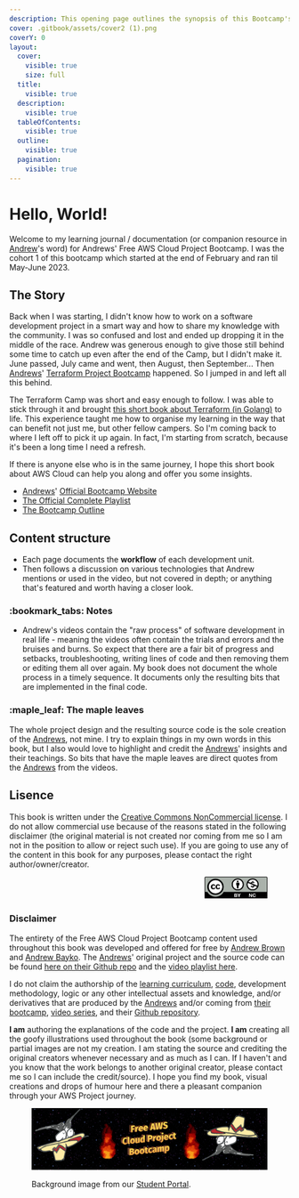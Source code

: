 ```yaml
---
description: This opening page outlines the synopsis of this Bootcamp's mysteries.
cover: .gitbook/assets/cover2 (1).png
coverY: 0
layout:
  cover:
    visible: true
    size: full
  title:
    visible: true
  description:
    visible: true
  tableOfContents:
    visible: true
  outline:
    visible: true
  pagination:
    visible: true
---
```


# Hello, World!

Welcome to my learning journal / documentation (or companion resource in [Andrew](https://www.linkedin.com/in/andrew-wc-brown/)'s word) for Andrews' Free AWS Cloud Project Bootcamp. I was the cohort 1 of this bootcamp which started at the end of February and ran til May-June 2023.&#x20;

## The Story

Back when I was starting, I didn't know how to work on a software development project in a smart way and how to share my knowledge with the community. I was so confused and lost and ended up dropping it in the middle of the race. Andrew was generous enough to give those still behind some time to catch up even after the end of the Camp, but I didn't make it. June passed, July came and went, then August, then September... Then [Andrews](https://exampro.co/)' [Terraform Project Bootcamp](https://terraform.cloudprojectbootcamp.com/) happened. So I jumped in and left all this behind.&#x20;

The Terraform Camp was short and easy enough to follow. I was able to stick through it and brought [this short book about Terraform (in Golang)](https://gwen-leigh.gitbook.io/multiverse-of-madness-terraform-with-go/) to life. This experience taught me how to organise my learning in the way that can benefit not just me, but other fellow campers. So I'm coming back to where I left off to pick it up again. In fact, I'm starting from scratch, because it's been a long time I need a refresh.&#x20;

If there is anyone else who is in the same journey, I hope this short book about AWS Cloud can help you along and offer you some insights.

* [Andrews](https://www.exampro.co/)' [Official Bootcamp Website](https://aws.cloudprojectbootcamp.com/)
* [The Official Complete Playlist](https://www.youtube.com/watch?v=8b8SvQHc4Pk\&list=PLBfufR7vyJJ7k25byhRXJldB5AiwgNnWv)
* [The Bootcamp Outline](https://docs.google.com/document/d/19XMyd5zCk7S9QT2q1\_Cg-wvbnBwOge7EgzgvtVCgcz0/edit)



## Content structure

* Each page documents the **workflow** of each development unit.
* Then follows a discussion on various technologies that Andrew mentions or used in the video, but not covered in depth; or anything that's featured and worth having a closer look.

### :bookmark\_tabs: **Notes**&#x20;

* Andrew's videos contain the "raw process" of software development in real life - meaning the videos often contain the trials and errors and the bruises and burns. So expect that there are a fair bit of progress and setbacks, troubleshooting, writing lines of code and then removing them or editing them all over again. My book does not document the whole process in a timely sequence. It documents only the resulting bits that are implemented in the final code.&#x20;

### :maple\_leaf: The maple leaves

The whole project design and the resulting source code is the sole creation of the [Andrews](https://www.exampro.co/), not mine. I try to explain things in my own words in this book, but I also would love to highlight and credit the [Andrews](https://www.exampro.co/)' insights and their teachings. So bits that have the maple leaves are direct quotes from the [Andrews](https://www.exampro.co/) from the videos.



## Lisence

This book is written under the [Creative Commons NonCommercial license](https://en.wikipedia.org/wiki/Creative\_Commons\_NonCommercial\_license). I do not allow commercial use because of the reasons stated in the following disclaimer (the original material is not created nor coming from me so I am not in the position to allow or reject such use). If you are going to use any of the content in this book for any purposes, please contact the right author/owner/creator.&#x20;

<div align="right">

<figure><img src=".gitbook/assets/image (8) (1) (1).png" alt="" width="113"><figcaption></figcaption></figure>

</div>

### Disclaimer

The entirety of the Free AWS Cloud Project Bootcamp content used throughout this book was developed and offered for free by [Andrew Brown](https://www.linkedin.com/in/andrew-wc-brown/) and [Andrew Bayko](https://www.linkedin.com/search/results/all/?fetchDeterministicClustersOnly=true\&heroEntityKey=urn%3Ali%3Afsd\_profile%3AACoAACpgExEBDe45kds7laCsoy-jRoR58KujJp4\&keywords=andrew%20bayko\&origin=RICH\_QUERY\_SUGGESTION\&position=0\&searchId=ecc185ba-8cc3-45f4-929d-a719626ccc1d\&sid=jBQ\&spellCorrectionEnabled=false). The [Andrews](https://exampro.co/)' original project and the source code can be found [here on their Github repo](https://github.com/omenking/aws-bootcamp-cruddur-2023) and the [video playlist here](https://www.youtube.com/watch?v=8b8SvQHc4Pk\&list=PLBfufR7vyJJ7k25byhRXJldB5AiwgNnWv\&ab\_channel=ExamPro).

I do not claim the authorship of the [learning curriculum](https://docs.google.com/document/d/19XMyd5zCk7S9QT2q1\_Cg-wvbnBwOge7EgzgvtVCgcz0/edit), [code](https://github.com/omenking/aws-bootcamp-cruddur-2023), development methodology, logic or any other intellectual assets and knowledge, and/or derivatives that are produced by the [Andrews](https://exampro.co/) and/or coming from [their bootcamp](https://aws.cloudprojectbootcamp.com/), [video series](https://www.youtube.com/watch?v=8b8SvQHc4Pk\&list=PLBfufR7vyJJ7k25byhRXJldB5AiwgNnWv\&ab\_channel=ExamPro), and their [Github repository](https://github.com/omenking/aws-bootcamp-cruddur-2023).&#x20;

**I am** authoring the explanations of the code and the project. **I am** creating all the goofy illustrations used throughout the book (some background or partial images are not my creation. I am stating the source and crediting the original creators whenever necessary and as much as I can. If I haven't and you know that the work belongs to another original creator, please contact me so I can include the credit/source). I hope you find my book, visual creations and drops of humour here and there a pleasant companion through your AWS Project journey.



<div data-full-width="true">

<figure><img src=".gitbook/assets/cover2.png" alt=""><figcaption><p>Background image from our <a href="https://aws.cloudprojectbootcamp.com/">Student Portal</a>.</p></figcaption></figure>

</div>
